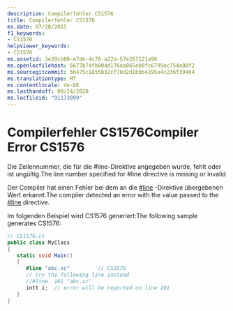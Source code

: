 ```yaml
---
description: Compilerfehler CS1576
title: Compilerfehler CS1576
ms.date: 07/20/2015
f1_keywords:
- CS1576
helpviewer_keywords:
- CS1576
ms.assetid: 3e39cb80-e7de-4c78-a22a-57e267121a96
ms.openlocfilehash: 6677b74fb804d176ea865eb0fc6799ec754a88f2
ms.sourcegitcommit: 5b475c1855b32cf78d2d1bbb4295e4c236f39464
ms.translationtype: MT
ms.contentlocale: de-DE
ms.lasthandoff: 09/24/2020
ms.locfileid: "91173099"
---
```

# <a name="compiler-error-cs1576"></a><span data-ttu-id="394bf-103">Compilerfehler CS1576</span><span class="sxs-lookup"><span data-stu-id="394bf-103">Compiler Error CS1576</span></span>

<span data-ttu-id="394bf-104">Die Zeilennummer, die für die #line-Direktive angegeben wurde, fehlt oder ist ungültig.</span><span class="sxs-lookup"><span data-stu-id="394bf-104">The line number specified for #line directive is missing or invalid</span></span>  
  
 <span data-ttu-id="394bf-105">Der Compiler hat einen Fehler bei dem an die [#line](../language-reference/preprocessor-directives/preprocessor-line.md) -Direktive übergebenen Wert erkannt.</span><span class="sxs-lookup"><span data-stu-id="394bf-105">The compiler detected an error with the value passed to the [#line](../language-reference/preprocessor-directives/preprocessor-line.md) directive.</span></span>  
  
 <span data-ttu-id="394bf-106">Im folgenden Beispiel wird CS1576 generiert:</span><span class="sxs-lookup"><span data-stu-id="394bf-106">The following sample generates CS1576:</span></span>  
  
```csharp  
// CS1576.cs  
public class MyClass  
{  
   static void Main()  
   {  
      #line "abc.sc"         // CS1576  
      // try the following line instead  
      //#line  101 "abc.sc"  
      intt i;  // error will be reported on line 101  
   }  
}  
```
